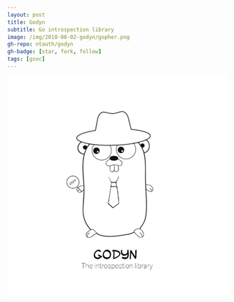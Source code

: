 ```yaml
---
layout: post
title: Godyn
subtitle: Go introspection library
image: /img/2018-08-02-godyn/gopher.png
gh-repo: ntauth/godyn
gh-badge: [star, fork, follow]
tags: [gsoc]
---
```

![CERN-HSF](/img/2018-08-02-godyn/godyn-logo.png)

